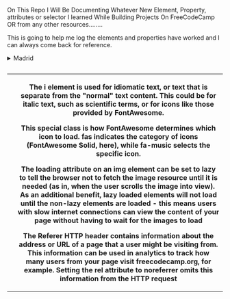 On This Repo I Will Be Documenting Whatever New Element, Property, attributes or selector I learned While Building Projects On FreeCodeCamp OR from any other resources........

This is going to help me log the elements and properties have worked and I can always come back for reference.


<!-- HTML ELEMENTS I LEARNED TODAY ON 20TH FEB 2023 -->
<details>
    <summary>Madrid</summary>
    coach <br>
    players <br>
    non staffs...
</details> <!--This element creates a disclosure widget in which information is visible only when the widget is toggled into an "open" state. The summary element must be provided inside the details-->

<figure>
    <figcaption></figcaption>
</figure> <!-- This element represent self-contained content, potentially with an optional caption, which is specified using the <figcaption> element. They are referenced as a single unit-->

<blockquote cite="#">
    <cite></cite> <!-- A URL for the src of the quotation may be given using the cite attribute, while the text rep of the src can be given using the "cite element"-->
</blockquote> <!-- This element indicates that the enclosed text is an extented quotation-->

<table> <!-- This element represents tabular data -that is, info presented in a two-dimensional table comprised of rows and columns of cells containing data-->
<caption> <!--- This element specify the title of a table-->
<thead> <tbody> <!---The thead and tbody elements are used to indicate which portion of your table is the header, and which portion contains the primary data or content.--->
<tr> <td> <th> <!---The tr element is used to indicate a table row. The td element indicates a data cell, while the th element indicates a header cell.--->

The i element is used for idiomatic text, or text that is separate from the "normal" text content. This could be for italic text, such as scientific terms, or for icons like those provided by FontAwesome.

This special class is how FontAwesome determines which icon to load. fas indicates the category of icons (FontAwesome Solid, here), while fa-music selects the specific icon.


The loading attribute on an img element can be set to lazy to tell the browser not to fetch the image resource until it is needed (as in, when the user scrolls the image into view). As an additional benefit, lazy loaded elements will not load until the non-lazy elements are loaded - this means users with slow internet connections can view the content of your page without having to wait for the images to load

The Referer HTTP header contains information about the address or URL of a page that a user might be visiting from. This information can be used in analytics to track how many users from your page visit freecodecamp.org, for example. Setting the rel attribute to noreferrer omits this information from the HTTP request